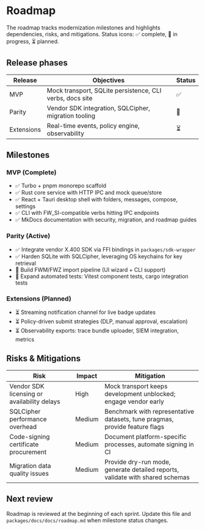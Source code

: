 # Roadmap

The roadmap tracks modernization milestones and highlights dependencies, risks, and mitigations. Status icons: ✅ complete, 🚧 in progress, ⏳ planned.

## Release phases

| Release    | Objectives                                               | Status |
| ---------- | -------------------------------------------------------- | ------ |
| MVP        | Mock transport, SQLite persistence, CLI verbs, docs site | ✅     |
| Parity     | Vendor SDK integration, SQLCipher, migration tooling     | 🚧     |
| Extensions | Real-time events, policy engine, observability           | ⏳     |

## Milestones

### MVP (Complete)

- ✅ Turbo + pnpm monorepo scaffold
- ✅ Rust core service with HTTP IPC and mock queue/store
- ✅ React + Tauri desktop shell with folders, messages, compose, settings
- ✅ CLI with FW_SI-compatible verbs hitting IPC endpoints
- ✅ MkDocs documentation with security, migration, and roadmap guides

### Parity (Active)

- ✅ Integrate vendor X.400 SDK via FFI bindings in `packages/sdk-wrapper`
- ✅ Harden SQLite with SQLCipher, leveraging OS keychains for key retrieval
- 🚧 Build FWM/FWZ import pipeline (UI wizard + CLI support)
- 🚧 Expand automated tests: Vitest component tests, cargo integration tests

### Extensions (Planned)

- ⏳ Streaming notification channel for live badge updates
- ⏳ Policy-driven submit strategies (DLP, manual approval, escalation)
- ⏳ Observability exports: trace bundle uploader, SIEM integration, metrics

## Risks & Mitigations

| Risk                                        | Impact | Mitigation                                                                    |
| ------------------------------------------- | ------ | ----------------------------------------------------------------------------- |
| Vendor SDK licensing or availability delays | High   | Mock transport keeps development unblocked; engage vendor early               |
| SQLCipher performance overhead              | Medium | Benchmark with representative datasets, tune pragmas, provide feature flags   |
| Code-signing certificate procurement        | Medium | Document platform-specific processes, automate signing in CI                  |
| Migration data quality issues               | Medium | Provide dry-run mode, generate detailed reports, validate with shared schemas |

## Next review

Roadmap is reviewed at the beginning of each sprint. Update this file and `packages/docs/docs/roadmap.md` when milestone status changes.
